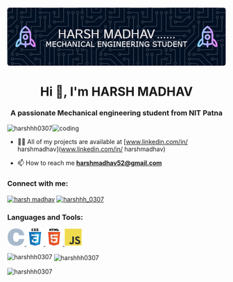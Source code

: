 ![logo](https://github.com/harshhh0307/harshhh0307/blob/main/github-header-image.png)
<h1 align="center">Hi 👋, I'm HARSH MADHAV</h1>
<h3 align="center">A passionate Mechanical engineering student from NIT Patna</h3>
<img src="https://user-images.githubusercontent.com/55389276/140866485-8fb1c876-9a8f-4d6a-98dc-08c4981eaf70.gif" align="right" alt="coding" width="400">

<p align="left"> <img src="https://komarev.com/ghpvc/?username=harshhh0307&label=Profile%20views&color=0e75b6&style=flat" alt="harshhh0307" /> </p>

- 👨‍💻 All of my projects are available at [www.linkedin.com/in/ harshmadhav](www.linkedin.com/in/ harshmadhav)

- 📫 How to reach me **harshmadhav52@gmail.com**

<h3 align="left">Connect with me:</h3>
<p align="left">
<a href="https://linkedin.com/in/harsh madhav" target="blank"><img align="center" src="https://raw.githubusercontent.com/rahuldkjain/github-profile-readme-generator/master/src/images/icons/Social/linked-in-alt.svg" alt="harsh madhav" height="30" width="40" /></a>
<a href="https://instagram.com/harshhh_0307" target="blank"><img align="center" src="https://raw.githubusercontent.com/rahuldkjain/github-profile-readme-generator/master/src/images/icons/Social/instagram.svg" alt="harshhh_0307" height="30" width="40" /></a>
</p>

<h3 align="left">Languages and Tools:</h3>
<p align="left"> <a href="https://www.cprogramming.com/" target="_blank" rel="noreferrer"> <img src="https://raw.githubusercontent.com/devicons/devicon/master/icons/c/c-original.svg" alt="c" width="40" height="40"/> </a> <a href="https://www.w3schools.com/css/" target="_blank" rel="noreferrer"> <img src="https://raw.githubusercontent.com/devicons/devicon/master/icons/css3/css3-original-wordmark.svg" alt="css3" width="40" height="40"/> </a> <a href="https://www.w3.org/html/" target="_blank" rel="noreferrer"> <img src="https://raw.githubusercontent.com/devicons/devicon/master/icons/html5/html5-original-wordmark.svg" alt="html5" width="40" height="40"/> </a> <a href="https://developer.mozilla.org/en-US/docs/Web/JavaScript" target="_blank" rel="noreferrer"> <img src="https://raw.githubusercontent.com/devicons/devicon/master/icons/javascript/javascript-original.svg" alt="javascript" width="40" height="40"/> </a> </p>

<p><img align="left" src="https://github-readme-stats.vercel.app/api/top-langs?username=harshhh0307&show_icons=true&locale=en&layout=compact" alt="harshhh0307" /></p>

<p>&nbsp;<img align="center" src="https://github-readme-stats.vercel.app/api?username=harshhh0307&show_icons=true&locale=en" alt="harshhh0307" /></p>

<p><img align="center" src="https://github-readme-streak-stats.herokuapp.com/?user=harshhh0307&" alt="harshhh0307" /></p>
